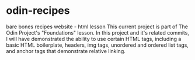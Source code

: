 # odin-recipes
bare bones recipes website - html lesson
This current project is part of The Odin Project's "Foundations" lesson. In this project and it's related commits, I will have demonstrated the ability to use certain HTML tags, including a basic HTML boilerplate, headers, img tags, unordered and ordered list tags, and anchor tags that demonstrate relative linking.